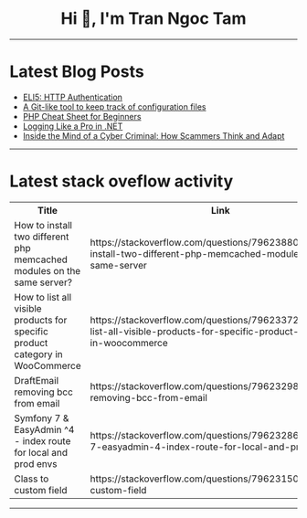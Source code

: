 <h1 align="center">Hi 👋, I'm Tran Ngoc Tam</h1>

---

# Latest Blog Posts 
<!-- BLOG-POST-LIST:START -->
- [ELI5: HTTP Authentication](https://dev.to/lukasniessen/eli5-http-authentication-2o2c)
- [A Git-like tool to keep track of configuration files](https://dev.to/cguttesen/a-git-like-tool-to-keep-track-of-configuration-files-490b)
- [PHP Cheat Sheet for Beginners](https://dev.to/tinamorlock/php-cheat-sheet-for-beginners-4ji2)
- [Logging Like a Pro in .NET](https://dev.to/georgopoulosgiannis/logging-like-a-pro-in-net-1bpj)
- [Inside the Mind of a Cyber Criminal: How Scammers Think and Adapt](https://dev.to/f-secure/inside-the-mind-of-a-cyber-criminal-how-scammers-think-and-adapt-44ff)
<!-- BLOG-POST-LIST:END -->

---

# Latest stack oveflow activity
<table>
  <tr><th>Title</th><th>Link</th></tr>
  <!-- STACKOVERFLOW:START --><tr><td>How to install two different php memcached modules on the same server?</td><td>https://stackoverflow.com/questions/79623880/how-to-install-two-different-php-memcached-modules-on-the-same-server</td></tr><tr><td>How to list all visible products for specific product category in WooCommerce</td><td>https://stackoverflow.com/questions/79623372/how-to-list-all-visible-products-for-specific-product-category-in-woocommerce</td></tr><tr><td>DraftEmail removing bcc from email</td><td>https://stackoverflow.com/questions/79623298/draftemail-removing-bcc-from-email</td></tr><tr><td>Symfony 7 &amp; EasyAdmin ^4 - index route for local and prod envs</td><td>https://stackoverflow.com/questions/79623286/symfony-7-easyadmin-4-index-route-for-local-and-prod-envs</td></tr><tr><td>Class to custom field</td><td>https://stackoverflow.com/questions/79623150/class-to-custom-field</td></tr><!-- STACKOVERFLOW:END -->
</table>

---


